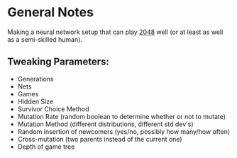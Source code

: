 # General Notes

Making a neural network setup that can play [2048](http://gabrielecirulli.github.io/2048/) well (or at least as well as a semi-skilled human).

## Tweaking Parameters:

+ Generations
+ Nets
+ Games
+ Hidden Size
+ Survivor Choice Method
+ Mutation Rate (random boolean to determine whether or not to mutate)
+ Mutation Method (different distributions, different std dev's)
+ Random insertion of newcomers (yes/no, possibly how many/how often)
+ Cross-mutation (two parents instead of the current one)
+ Depth of game tree
